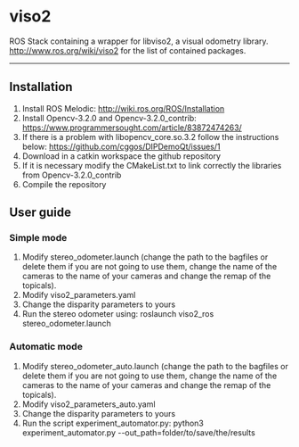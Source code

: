 viso2
==========
ROS Stack containing a wrapper for libviso2, a visual odometry library. 
http://www.ros.org/wiki/viso2 for the list of contained packages.
***

## Installation

1. Install ROS Melodic: http://wiki.ros.org/ROS/Installation
2. Install Opencv-3.2.0 and Opencv-3.2.0_contrib: https://www.programmersought.com/article/83872474263/ 
3. If there is a problem with libopencv_core.so.3.2 follow the instructions below: https://github.com/cggos/DIPDemoQt/issues/1
4. Download in a catkin workspace the github repository
5. If it is necessary modify the CMakeList.txt to link correctly the libraries from Opencv-3.2.0_contrib
6. Compile the repository

## User guide
### Simple mode

1. Modify stereo_odometer.launch (change the path to the bagfiles or delete them if you are not going to use them, change the name of the cameras to the name of your cameras and change the remap of the topicals).
2. Modify viso2_parameters.yaml
3. Change the disparity parameters to yours
4. Run the stereo odometer using: roslaunch viso2_ros stereo_odometer.launch

### Automatic mode

1. Modify stereo_odometer_auto.launch (change the path to the bagfiles or delete them if you are not going to use them, change the name of the cameras to the name of your cameras and change the remap of the topicals).
2. Modify viso2_parameters_auto.yaml
3. Change the disparity parameters to yours
4. Run the script experiment_automator.py: python3 experiment_automator.py --out_path=folder/to/save/the/results
